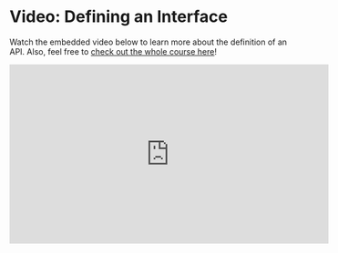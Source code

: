 # Video: Defining an Interface

Watch the embedded video below to learn more about the definition of an API. Also, feel free to [check out the whole course here](https://www.youtube.com/watch?v=GZvSYJDk-us)!

<iframe 
  width="560" height="315" 
  src="https://www.youtube.com/embed/GZvSYJDk-us?start=471" 
  frameborder="0" allowfullscreen>
</iframe>
